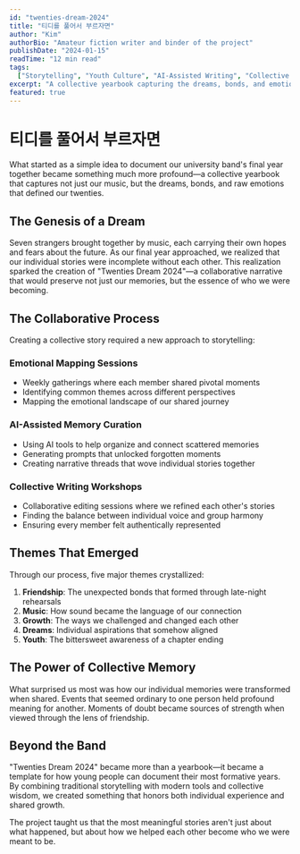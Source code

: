 ```yaml
---
id: "twenties-dream-2024"
title: "티디를 풀어서 부르자면"
author: "Kim"
authorBio: "Amateur fiction writer and binder of the project"
publishDate: "2024-01-15"
readTime: "12 min read"
tags:
  ["Storytelling", "Youth Culture", "AI-Assisted Writing", "Collective Memory"]
excerpt: "A collective yearbook capturing the dreams, bonds, and emotions of a local band in their twenties."
featured: true
---
```


# 티디를 풀어서 부르자면

What started as a simple idea to document our university band's final year together became something much more profound—a collective yearbook that captures not just our music, but the dreams, bonds, and raw emotions that defined our twenties.

## The Genesis of a Dream

Seven strangers brought together by music, each carrying their own hopes and fears about the future. As our final year approached, we realized that our individual stories were incomplete without each other. This realization sparked the creation of "Twenties Dream 2024"—a collaborative narrative that would preserve not just our memories, but the essence of who we were becoming.

## The Collaborative Process

Creating a collective story required a new approach to storytelling:

### Emotional Mapping Sessions

- Weekly gatherings where each member shared pivotal moments
- Identifying common themes across different perspectives
- Mapping the emotional landscape of our shared journey

### AI-Assisted Memory Curation

- Using AI tools to help organize and connect scattered memories
- Generating prompts that unlocked forgotten moments
- Creating narrative threads that wove individual stories together

### Collective Writing Workshops

- Collaborative editing sessions where we refined each other's stories
- Finding the balance between individual voice and group harmony
- Ensuring every member felt authentically represented

## Themes That Emerged

Through our process, five major themes crystallized:

1. **Friendship**: The unexpected bonds that formed through late-night rehearsals
2. **Music**: How sound became the language of our connection
3. **Growth**: The ways we challenged and changed each other
4. **Dreams**: Individual aspirations that somehow aligned
5. **Youth**: The bittersweet awareness of a chapter ending

## The Power of Collective Memory

What surprised us most was how our individual memories were transformed when shared. Events that seemed ordinary to one person held profound meaning for another. Moments of doubt became sources of strength when viewed through the lens of friendship.

## Beyond the Band

"Twenties Dream 2024" became more than a yearbook—it became a template for how young people can document their most formative years. By combining traditional storytelling with modern tools and collective wisdom, we created something that honors both individual experience and shared growth.

The project taught us that the most meaningful stories aren't just about what happened, but about how we helped each other become who we were meant to be.
